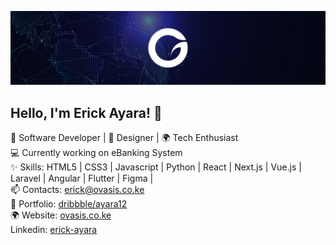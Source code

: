 ![Banner](https://github.com/OvasisGroup/OvasisGroup/blob/main/assets/ovagroup.jpg)

<!--
**OvasisGroup/OvasisGroup** is a ✨ _special_ ✨ repository because its `README.md` (this file) appears on your GitHub profile.

Here are some ideas to get you started:

- 🔭 I’m currently working on ...
- 🌱 I’m currently learning ...
- 👯 I’m looking to collaborate on ...
- 🤔 I’m looking for help with ...
- 💬 Ask me about ...
- 📫 How to reach me: ...
- 😄 Pronouns: ...
- ⚡ Fun fact: ...
-->
## Hello, I'm Erick Ayara! 👋
🌟 Software Developer | 🎨 Designer | 🌍 Tech Enthusiast  
💻 Currently working on eBanking System  
✨ Skills: HTML5 | CSS3 | Javascript | Python | React | Next.js | Vue.js | Laravel | Angular | Flutter | Figma |   
📫 Contacts: [erick@ovasis.co.ke](mailto:erick@ovasis.co.ke)  
🌈 Portfolio: [dribbble/ayara12](https://dribbble.com/ayara12)   
🌍 Website: [ovasis.co.ke](https://ovasis.co.ke)   
Linkedin: [erick-ayara](https://www.linkedin.com/in/erick-ayara/)   

